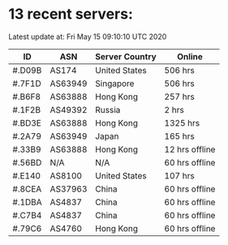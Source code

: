 # 13 recent servers:

Latest update at: Fri May 15 09:10:10 UTC 2020

| ID | ASN | Server Country | Online |
| -- | --- | -------------- | ------ |
| #.D09B | AS174 | United States | 506 hrs |
| #.7F1D | AS63949 | Singapore | 506 hrs |
| #.B6F8 | AS63888 | Hong Kong | 257 hrs |
| #.1F2B | AS49392 | Russia | 2 hrs |
| #.BD3E | AS63888 | Hong Kong | 1325 hrs |
| #.2A79 | AS63949 | Japan | 165 hrs |
| #.33B9 | AS63888 | Hong Kong | 12 hrs offline |
| #.56BD | N/A | N/A | 60 hrs offline |
| #.E140 | AS8100 | United States | 107 hrs |
| #.8CEA | AS37963 | China | 60 hrs offline |
| #.1DBA | AS4837 | China | 60 hrs offline |
| #.C7B4 | AS4837 | China | 60 hrs offline |
| #.79C6 | AS4760 | Hong Kong | 60 hrs offline |

